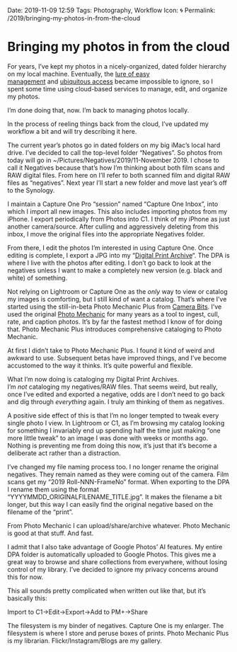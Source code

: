 Date: 2019-11-09 12:59
Tags: Photography, Workflow
Icon: 🌀
Permalink: /2019/bringing-my-photos-in-from-the-cloud

# Bringing my photos in from the cloud

For years, I’ve kept my photos in a nicely-organized, dated folder hierarchy on my local machine. Eventually, the [lure of easy management](https://www.adobe.com/products/photoshop-lightroom.html) and [ubiquitous access](https://www.apple.com/macos/photos/) became impossible to ignore, so I spent some time using cloud-based services to manage, edit, and organize my photos.

I’m done doing that, now. I’m back to managing photos locally.

In the process of reeling things back from the cloud, I’ve updated my workflow a bit and will try describing it here.

The current year’s photos go in dated folders on my big iMac’s local hard drive. I’ve decided to call the top-level folder “Negatives”. So photos from today will go in ~/Pictures/Negatives/2019/11-November 2019. I chose to call it Negatives because that’s how I’m thinking about both film scans and RAW digital files. From here on I’ll refer to both scanned film and digital RAW files as “negatives”. Next year I’ll start a new folder and move last year’s off to the Synology.

I maintain a Capture One Pro “session” named “Capture One Inbox”, into which I import all new images. This also includes importing photos from my iPhone. I export periodically from Photos into C1. I think of my iPhone as just another camera/source. After culling and aggressively deleting from this inbox, I move the original files into the appropriate Negatives folder.

From there, I edit the photos I’m interested in using Capture One. Once editing is complete, I export a JPG into my “[Digital Print Archive](https://www.copingmechanism.com/2019/keeping-a-digital-print-archive/)“. The DPA is where I live with the photos after editing. I don’t go back to look at the negatives unless I want to make a completely new version (e.g. black and white) of something.

Not relying on Lightroom or Capture One as the _only_ way to view or catalog my images is comforting, but I still kind of want a catalog. That’s where I’ve started using the still-in-beta Photo Mechanic Plus from [Camera Bits](https://home.camerabits.com/). I’ve used the original [Photo Mechanic](https://home.camerabits.com/tour-photo-mechanic/) for many years as a tool to ingest, cull, rate, and caption photos. It’s by far the fastest method I know of for doing that. Photo Mechanic Plus introduces comprehensive cataloging to Photo Mechanic.

At first I didn’t take to Photo Mechanic Plus. I found it kind of weird and awkward to use. Subsequent betas have improved things, and I’ve become accustomed to the way it thinks. It’s quite powerful and flexible.

What I’m now doing is cataloging my Digital Print Archives. I’m _not_ cataloging my negatives/RAW files. That seems weird, but really, once I’ve edited and exported a negative, odds are I don’t need to go back and dig through _everything_ again. I truly am thinking of them as negatives.

A positive side effect of this is that I’m no longer tempted to tweak every single photo I view. In Lightroom or C1, as I’m browsing my catalog looking for something I invariably end up spending half the time just making “one more little tweak” to an image I was done with weeks or months ago. Nothing is preventing me from doing this now, it’s just that it’s become a deliberate act rather than a distraction.

I’ve changed my file naming process too. I no longer rename the original negatives. They remain named as they were coming out of the camera. Film scans get my “2019 Roll-NNN-FrameNo” format. When exporting to the DPA I rename them using the format “YYYYMMDD_ORIGINALFILENAME_TITLE.jpg”. It makes the filename a bit longer, but this way I can easily find the original negative based on the filename of the “print”.

From Photo Mechanic I can upload/share/archive whatever. Photo Mechanic is good at that stuff. And fast.

I admit that I also take advantage of Google Photos’ AI features. My entire DPA folder is automatically uploaded to Google Photos. This gives me a great way to browse and share collections from everywhere, without losing control of my library. I’ve decided to ignore my privacy concerns around this for now.

This all sounds pretty complicated when written out like that, but it’s basically this:

Import to C1->Edit->Export->Add to PM+->Share

The filesystem is my binder of negatives. Capture One is my enlarger. The filesystem is where I store and peruse boxes of prints. Photo Mechanic Plus is my librarian. Flickr/Instagram/Blogs are my gallery.
